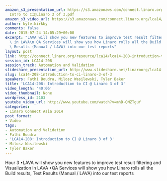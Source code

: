 ```yaml
---
amazon_s3_presentation_url: https://s3.amazonaws.com/connect.linaro.org/lca14/presentations/LCA14-208-
  Intro to CI@Linaro 3 of 3.pdf
amazon_s3_video_url: https://s3.amazonaws.com/connect.linaro.org/lca14/videos/03-04-Tuesday/LCA14-208-+Introduction+to+CI+%2540+Linaro+3+of+3.mp4
author: kyle.kirkby
comments: false
date: 2015-07-24 14:05:29+00:00
excerpt: "LAVA will show you new features to improve test result filtering and Visualization\
  \ in LAVA\n QA Services will show you how Linaro rolls all the Build results, Test\
  \ Results (Manual / LAVA) into our test reports"
layout: post
link: http://connect.linaro.org/resource/lca14/lca14-208-introduction-to-ci-linaro-3-of-3/
session_id: LCA14-208
session_track: Automation and Validation
slideshare_presentation_url: http://www.slideshare.net/linaroorg/lca14-208-introtocilinaro3of3
slug: lca14-208-introduction-to-ci-linaro-3-of-3
speakers: Fathi Boudra, Milosz Wasilewski, Tyler Baker
title: 'LCA14-208: Introduction to CI @ Linaro 3 of 3'
video_length: '40:06'
video_thumbnail: None
wordpress_id: 2103
youtube_video_url: http://www.youtube.com/watch?v=mhD-QNZTguY
categories:
- Linaro Connect Asia 2014
post_format:
- Video
tags:
- Automation and Validation
- Fathi Boudra
- 'LCA14-208: Introduction to CI @ Linaro 3 of 3'
- Milosz Wasilewski
- Tyler Baker
---
```


Hour 3
•LAVA will show you new features to improve test result filtering and Visualization in LAVA
•QA Services will show you how Linaro rolls all the Build results, Test Results (Manual / LAVA) into our test reports
